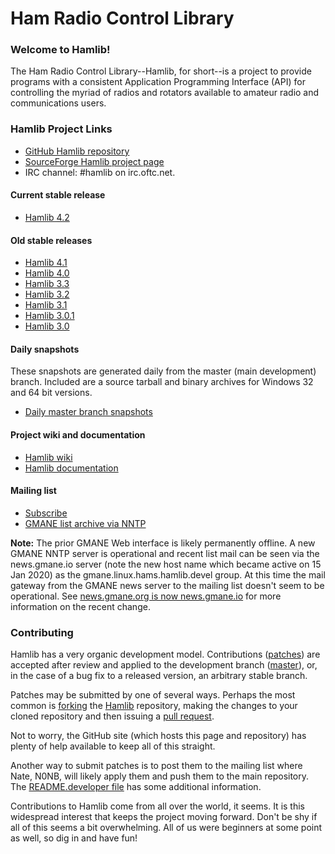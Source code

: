 # Ham Radio Control Library

### Welcome to Hamlib!

The Ham Radio Control Library--Hamlib, for short--is a project to provide
programs with a consistent Application Programming Interface (API) for
controlling the myriad of radios and rotators available to amateur
radio and communications users.

### Hamlib Project Links

- [GitHub Hamlib repository](https://github.com/Hamlib/Hamlib)
- [SourceForge Hamlib project page](https://sourceforge.net/projects/hamlib/)
- IRC channel: #hamlib on irc.oftc.net.

#### Current stable release

- [Hamlib 4.2](https://github.com/Hamlib/Hamlib/releases/tag/4.2)

#### Old stable releases

- [Hamlib 4.1](https://github.com/Hamlib/Hamlib/releases/tag/4.1)
- [Hamlib 4.0](https://github.com/Hamlib/Hamlib/releases/tag/4.0)
- [Hamlib 3.3](https://github.com/Hamlib/Hamlib/releases/tag/3.3)
- [Hamlib 3.2](https://github.com/Hamlib/Hamlib/releases/tag/3.2)
- [Hamlib 3.1](https://github.com/Hamlib/Hamlib/releases/tag/3.1)
- [Hamlib 3.0.1](https://github.com/Hamlib/Hamlib/releases/tag/3.0.1)
- [Hamlib 3.0](https://github.com/Hamlib/Hamlib/releases/tag/3.0)

#### Daily snapshots

These snapshots are generated daily from the master (main development) branch.
Included are a source tarball and binary archives for Windows 32 and 64 bit
versions.

- [Daily master branch snapshots](http://n0nb.users.sourceforge.net/)

#### Project wiki and documentation

- [Hamlib wiki](https://github.com/Hamlib/Hamlib/wiki)
- [Hamlib documentation](https://github.com/Hamlib/Hamlib/wiki/Documentation)

#### Mailing list

- [Subscribe](https://sourceforge.net/projects/hamlib/lists/hamlib-developer)
- [GMANE list archive via NNTP](nntp://news.gmane.io/gmane.linux.hams.hamlib.devel)

**Note:** The prior GMANE Web interface is likely permanently offline.  A new
GMANE NNTP server is operational and recent list mail can be seen via the
news.gmane.io server (note the new host name which became active on 15 Jan
2020) as the gmane.linux.hams.hamlib.devel group.  At this time the mail
gateway from the GMANE news server to the mailing list doesn't seem to be
operational.  See [news.gmane.org is now
news.gmane.io](https://lars.ingebrigtsen.no/2020/01/15/news-gmane-org-is-now-news-gmane-io/)
for more information on the recent change.

### Contributing

Hamlib has a very organic development model.  Contributions
([patches](https://en.wikipedia.org/wiki/Patch_(computing))) are accepted
after review and applied to the development branch
([master](https://github.com/Hamlib/Hamlib)), or, in the case of a bug fix to
a released version, an arbitrary stable branch.

Patches may be submitted by one of several ways.  Perhaps the most common is
[forking](https://help.github.com/search/?utf8=%E2%9C%93&q=forking) the
[Hamlib](https://github.com/Hamlib/Hamlib) repository, making the changes to
your cloned repository and then issuing a [pull
request](https://help.github.com/search/?utf8=%E2%9C%93&q=pull+request).

Not to worry, the GitHub site (which hosts this page and repository) has plenty
of help available to keep all of this straight.

Another way to submit patches is to post them to the mailing list where Nate,
N0NB, will likely apply them and push them to the main repository.  The
[README.developer
file](https://github.com/Hamlib/Hamlib/blob/master/README.developer) has some
additional information.

Contributions to Hamlib come from all over the world, it seems.  It is this
widespread interest that keeps the project moving forward.  Don't be shy if
all of this seems a bit overwhelming.  All of us were beginners at some point
as well, so dig in and have fun!
